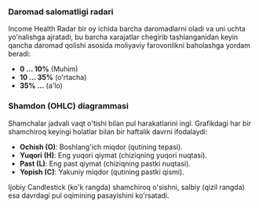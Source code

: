 ### Daromad salomatligi radari

Income Health Radar bir oy ichida barcha daromadlarni oladi va uni uchta yo'nalishga ajratadi, bu barcha xarajatlar 
chegirib tashlanganidan keyin qancha daromad qolishi asosida moliyaviy farovonlikni baholashga yordam beradi:

- **0 ... 10%** (Muhim)
- **10 ... 35%** (oʻrtacha)
- **35% ...** (a'lo)

### Shamdon (OHLC) diagrammasi

Shamchalar jadvali vaqt o'tishi bilan pul harakatlarini ingl. Grafikdagi har bir shamchiroq keyingi holatlar bilan bir 
haftalik davrni ifodalaydi:
- **Ochish (O)**: Boshlang'ich miqdor (qutining tepasi).
- **Yuqori (H)**: Eng yuqori qiymat (chiziqning yuqori nuqtasi).
- **Past (L)**: Eng past qiymat (chiziqning pastki nuqtasi).
- **Yopish (C)**: Yakuniy miqdor (qutining pastki qismi).

Ijobiy Candlestick (ko'k rangda) shamchiroq o'sishni, salbiy (qizil rangda) esa davrdagi pul oqimining pasayishini 
ko'rsatadi.